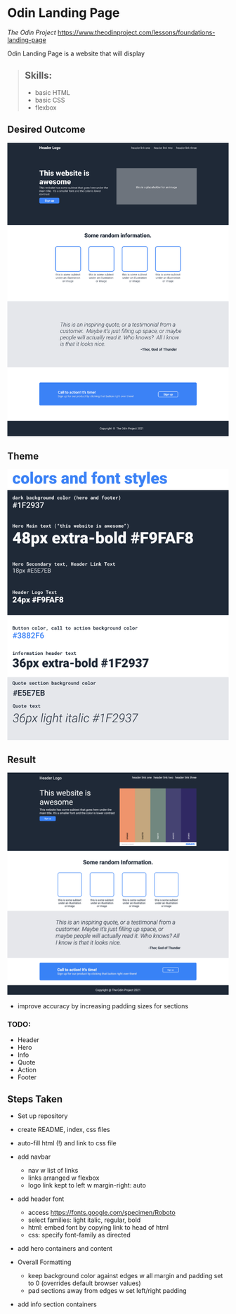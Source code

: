# Odin Landing Page
*The Odin Project*
https://www.theodinproject.com/lessons/foundations-landing-page

Odin Landing Page is a website that will display 

> ## Skills:
> - basic HTML
> - basic CSS
> - flexbox

## Desired Outcome
![desired outcome](./img/odin-landing-page.png)

## Theme
![theme](./img/odin-landing-page-theme.png)

## Result 
![result](./img/result.png) 
- improve accuracy by increasing padding sizes for sections 

### TODO:
- Header
- Hero
- Info
- Quote
- Action
- Footer

## Steps Taken

- Set up repository
- create README, index, css files
- auto-fill html (!) and link to css file
- add navbar
    - nav w list of links
    - links arranged w flexbox
    - logo link kept to left w margin-right: auto
- add header font
    - access https://fonts.google.com/specimen/Roboto
    - select families: light italic, regular, bold
    - html: embed font by copying link to head of html
    - css: specify font-family as directed
- add hero containers and content

- Overall Formatting
    - keep background color against edges w all margin and padding set to 0 (overrides default browser values)
    - pad sections away from edges w set left/right padding

- add info section containers


